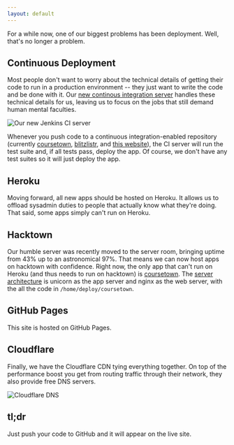 ```yaml
---
layout: default
---
```


For a while now, one of our biggest problems has been deployment. Well, that's no longer a problem.

<!-- more -->

## Continuous Deployment

Most people don't want to worry about the technical details of getting their code to run in a production environment -- they just want to write the code and be done with it. Our [new continous integration server](http://ci.hackdartmouth.org/) handles these technical details for us, leaving us to focus on the jobs that still demand human mental faculties.

![Our new Jenkins CI server](http://i.imgur.com/zAQAe2J.png)

Whenever you push code to a continuous integration-enabled repository (currently [coursetown](https://github.com/DartmouthHackerClub/coursetown), [blitzlistr](https://github.com/DartmouthHackerClub/blitzlistr-flask), and [this website](https://github.com/DartmouthHackerClub/website)), the CI server will run the test suite and, if all tests pass, deploy the app. Of course, we don't have any test suites so it will just deploy the app.

## Heroku

Moving forward, all new apps should be hosted on Heroku. It allows us to offload sysadmin duties to people that actually know what they're doing. That said, some apps simply can't run on Heroku.

## Hacktown

Our humble server was recently moved to the server room, bringing uptime from 43% up to an astronomical 97%. That means we can now host apps on hacktown with confidence. Right now, the only app that can't run on Heroku (and thus needs to run on hacktown) is [coursetown](http://courses.hackdartmouth.org/). The [server architecture](https://ariejan.net/2011/09/14/lighting-fast-zero-downtime-deployments-with-git-capistrano-nginx-and-unicorn) is unicorn as the app server and nginx as the web server, with the all the code in `/home/deploy/coursetown`. 

## GitHub Pages

This site is hosted on GitHub Pages.

## Cloudflare

Finally, we have the Cloudflare CDN tying everything together. On top of the performance boost you get from routing traffic through their network, they also provide free DNS servers.

![Cloudflare DNS](http://i.imgur.com/4VOIql5.png)

## tl;dr

Just push your code to GitHub and it will appear on the live site.